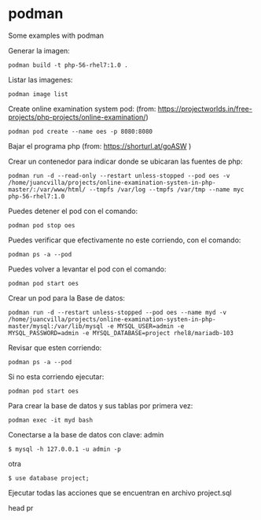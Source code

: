 # podman
Some examples with podman

Generar la imagen:

```podman build -t php-56-rhel7:1.0 .```

Listar las imagenes:

```podman image list```

Create online examination system pod: (from: https://projectworlds.in/free-projects/php-projects/online-examination/)

```podman pod create --name oes -p 8080:8080```

Bajar el programa php (from: https://shorturl.at/goASW )

Crear un contenedor para indicar donde se ubicaran las fuentes de php:

```podman run -d --read-only --restart unless-stopped --pod oes -v /home/juancvilla/projects/online-examination-systen-in-php-master/:/var/www/html/ --tmpfs /var/log --tmpfs /var/tmp --name myc php-56-rhel7:1.0```

Puedes detener el pod con el comando:

```podman pod stop oes```

Puedes verificar que efectivamente no este corriendo, con el comando:

```podman ps -a --pod```

Puedes volver a levantar el pod con el comando:

```podman pod start oes```

Crear un pod para la Base de datos:

```podman run -d --restart unless-stopped --pod oes --name myd -v /home/juancvilla/projects/online-examination-systen-in-php-master/mysql:/var/lib/mysql -e MYSQL_USER=admin -e MYSQL_PASSWORD=admin -e MYSQL_DATABASE=project rhel8/mariadb-103```

Revisar que esten corriendo:

```podman ps -a --pod```

Si no esta corriendo ejecutar:

```podman pod start oes```

Para crear la base de datos y sus tablas por primera vez:

```podman exec -it myd bash```

Conectarse a la base de datos con clave: admin

```$ mysql -h 127.0.0.1 -u admin -p```

otra

```$ use database project;```

Ejecutar todas las acciones que se encuentran en archivo project.sql

head  pr







